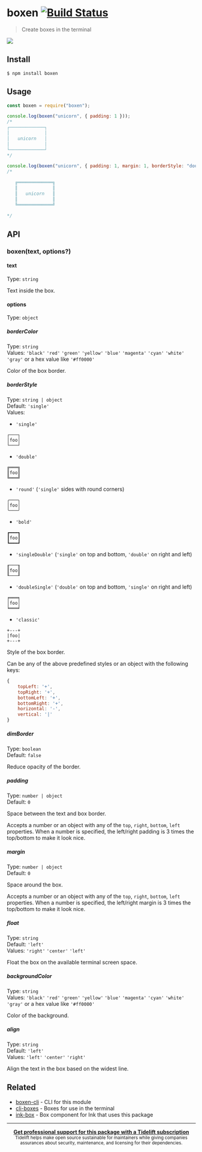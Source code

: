 # boxen [![Build Status](https://travis-ci.org/sindresorhus/boxen.svg?branch=master)](https://travis-ci.org/sindresorhus/boxen)

> Create boxes in the terminal

![](screenshot.png)

## Install

```
$ npm install boxen
```

## Usage

```js
const boxen = require("boxen");

console.log(boxen("unicorn", { padding: 1 }));
/*
┌─────────────┐
│             │
│   unicorn   │
│             │
└─────────────┘
*/

console.log(boxen("unicorn", { padding: 1, margin: 1, borderStyle: "double" }));
/*

   ╔═════════════╗
   ║             ║
   ║   unicorn   ║
   ║             ║
   ╚═════════════╝

*/
```

## API

### boxen(text, options?)

#### text

Type: `string`

Text inside the box.

#### options

Type: `object`

##### borderColor

Type: `string`\
Values: `'black'` `'red'` `'green'` `'yellow'` `'blue'` `'magenta'` `'cyan'` `'white'` `'gray'` or a hex value like `'#ff0000'`

Color of the box border.

##### borderStyle

Type: `string | object`\
Default: `'single'`\
Values:

- `'single'`

```
┌───┐
│foo│
└───┘
```

- `'double'`

```
╔═══╗
║foo║
╚═══╝
```

- `'round'` (`'single'` sides with round corners)

```
╭───╮
│foo│
╰───╯
```

- `'bold'`

```
┏━━━┓
┃foo┃
┗━━━┛
```

- `'singleDouble'` (`'single'` on top and bottom, `'double'` on right and left)

```
╓───╖
║foo║
╙───╜
```

- `'doubleSingle'` (`'double'` on top and bottom, `'single'` on right and left)

```
╒═══╕
│foo│
╘═══╛
```

- `'classic'`

```
+---+
|foo|
+---+
```

Style of the box border.

Can be any of the above predefined styles or an object with the following keys:

```js
{
	topLeft: '+',
	topRight: '+',
	bottomLeft: '+',
	bottomRight: '+',
	horizontal: '-',
	vertical: '|'
}
```

##### dimBorder

Type: `boolean`\
Default: `false`

Reduce opacity of the border.

##### padding

Type: `number | object`\
Default: `0`

Space between the text and box border.

Accepts a number or an object with any of the `top`, `right`, `bottom`, `left` properties. When a number is specified, the left/right padding is 3 times the top/bottom to make it look nice.

##### margin

Type: `number | object`\
Default: `0`

Space around the box.

Accepts a number or an object with any of the `top`, `right`, `bottom`, `left` properties. When a number is specified, the left/right margin is 3 times the top/bottom to make it look nice.

##### float

Type: `string`\
Default: `'left'`\
Values: `'right'` `'center'` `'left'`

Float the box on the available terminal screen space.

##### backgroundColor

Type: `string`\
Values: `'black'` `'red'` `'green'` `'yellow'` `'blue'` `'magenta'` `'cyan'` `'white'` `'gray'` or a hex value like `'#ff0000'`

Color of the background.

##### align

Type: `string`\
Default: `'left'`\
Values: `'left'` `'center'` `'right'`

Align the text in the box based on the widest line.

## Related

- [boxen-cli](https://github.com/sindresorhus/boxen-cli) - CLI for this module
- [cli-boxes](https://github.com/sindresorhus/cli-boxes) - Boxes for use in the terminal
- [ink-box](https://github.com/sindresorhus/ink-box) - Box component for Ink that uses this package

---

<div align="center">
	<b>
		<a href="https://tidelift.com/subscription/pkg/npm-boxen?utm_source=npm-boxen&utm_medium=referral&utm_campaign=readme">Get professional support for this package with a Tidelift subscription</a>
	</b>
	<br>
	<sub>
		Tidelift helps make open source sustainable for maintainers while giving companies<br>assurances about security, maintenance, and licensing for their dependencies.
	</sub>
</div>
